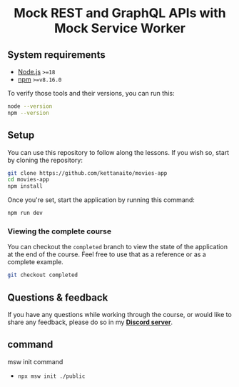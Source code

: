 <h1 align="center">Mock REST and GraphQL APIs with Mock Service Worker</h1>

## System requirements

- [Node.js](https://nodejs.org/) `>=18`
- [npm](https://www.npmjs.com/) `>=v8.16.0`

To verify those tools and their versions, you can run this:

```sh
node --version
npm --version
```

## Setup

You can use this repository to follow along the lessons. If you wish so, start by cloning the repository:

```sh
git clone https://github.com/kettanaito/movies-app
cd movies-app
npm install
```

Once you're set, start the application by running this command:

```sh
npm run dev
```

### Viewing the complete course

You can checkout the `completed` branch to view the state of the application at the end of the course. Feel free to use that as a reference or as a complete example.

```sh
git checkout completed
```

## Questions & feedback

If you have any questions while working through the course, or would like to share any feedback, please do so in my [**Discord server**](https://discord.gg/z29WbnfDC5).

## command

msw init command
- `npx msw init ./public`
